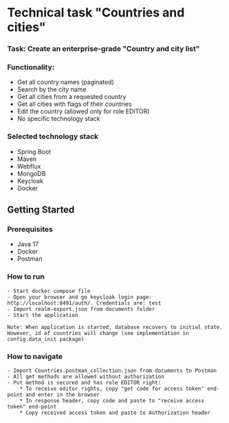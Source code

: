 # Technical task "Countries and cities"

### Task: Create an enterprise-grade "Country and city list"
### Functionality:
* Get all country names (paginated)
* Search by the city name
* Get all cities from a requested country
* Get all cities with flags of their countries
* Edit the country (allowed only for role EDITOR)
* No specific technology stack

### Selected technology stack
* Spring Boot
* Maven
* Webflux
* MongoDB
* Keycloak
* Docker

## Getting Started

### Prerequisites
* Java 17
* Docker
* Postman

### How to run
  ```shell
- Start docker compose file
- Open your browser and go keycloak login page: http://localhost:8491/auth/. Credentials are: test
- Import realm-export.json from documents folder
- Start the application

Note: When application is started, database recovers to initial state. However, id of countries will change (see implementation in config.data_init package)
  ```

### How to navigate
  ```shell
- Import Countries.postman_collection.json from documents to Postman
- All get methods are allowed without authorization
- Put method is secured and has role EDITOR right:
      * To receive editor rights, copy "get code for access token" end-point and enter in the browser
      * In response header, copy code and paste to "receive access token" end-point
      * Copy received access token and paste to Authorization header
  ```